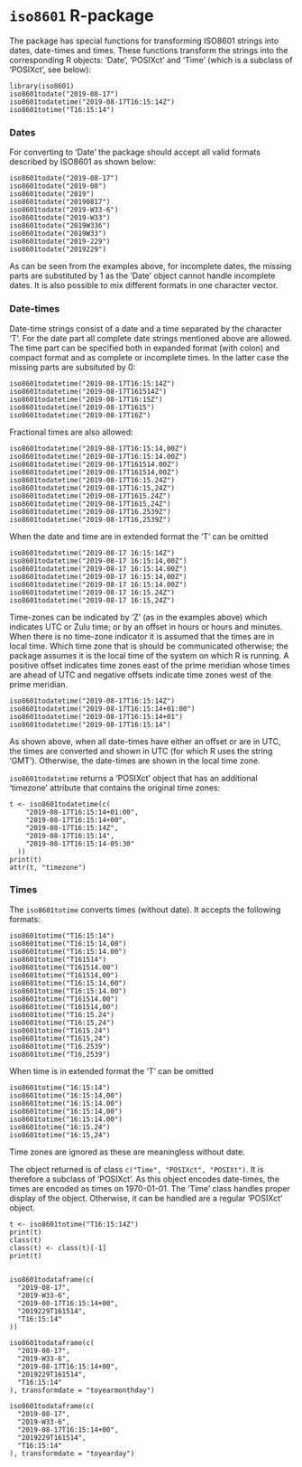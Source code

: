 

# `iso8601` R-package 

The package has special functions for transforming ISO8601 strings into dates,
date-times and times. These functions transform the strings into the
corresponding R objects: ‘Date’, ‘POSIXct’ and ‘Time’ (which is a subclass of
‘POSIXct’, see below):
```{.R}
library(iso8601)
iso8601todate("2019-08-17")
iso8601todatetime("2019-08-17T16:15:14Z")
iso8601totime("T16:15:14")
```

### Dates

For converting to ‘Date’ the package should accept all valid formats described
by ISO8601 as shown below:
```{.R}
iso8601todate("2019-08-17")
iso8601todate("2019-08")
iso8601todate("2019")
iso8601todate("20190817")
iso8601todate("2019-W33-6")
iso8601todate("2019-W33")
iso8601todate("2019W336")
iso8601todate("2019W33")
iso8601todate("2019-229")
iso8601todate("2019229")
```
As can be seen from the examples above, for incomplete dates, the missing parts
are substituted by 1 as the ‘Date’ object cannot handle incomplete dates. It is
also possible to mix different formats in one character vector.

### Date-times

Date-time strings consist of a date and a time separated by the character ‘T’.
For the date part all complete date strings mentioned above are allowed. The
time part can be specified both in expanded format (with colon) and compact
format and as complete or incomplete times. In the latter case the missing parts
are subsituted by 0:

```{.R}
iso8601todatetime("2019-08-17T16:15:14Z")
iso8601todatetime("2019-08-17T161514Z")
iso8601todatetime("2019-08-17T16:15Z")
iso8601todatetime("2019-08-17T1615")
iso8601todatetime("2019-08-17T16Z")
```

Fractional times are also allowed:

```{.R}
iso8601todatetime("2019-08-17T16:15:14,00Z")
iso8601todatetime("2019-08-17T16:15:14.00Z")
iso8601todatetime("2019-08-17T161514.00Z")
iso8601todatetime("2019-08-17T161514,00Z")
iso8601todatetime("2019-08-17T16:15.24Z")
iso8601todatetime("2019-08-17T16:15,24Z")
iso8601todatetime("2019-08-17T1615.24Z")
iso8601todatetime("2019-08-17T1615,24Z")
iso8601todatetime("2019-08-17T16.2539Z")
iso8601todatetime("2019-08-17T16,2539Z")
```
When the date and time are in extended format the ‘T’ can be omitted

```{.R}
iso8601todatetime("2019-08-17 16:15:14Z")
iso8601todatetime("2019-08-17 16:15:14,00Z")
iso8601todatetime("2019-08-17 16:15:14.00Z")
iso8601todatetime("2019-08-17 16:15:14,00Z")
iso8601todatetime("2019-08-17 16:15:14.00Z")
iso8601todatetime("2019-08-17 16:15.24Z")
iso8601todatetime("2019-08-17 16:15,24Z")
```

Time-zones can be indicated by ‘Z’ (as in the examples above) which indicates
UTC or Zulu time; or by an offset in hours or hours and minutes. When there is
no time-zone indicator it is assumed that the times are in local time. Which
time zone that is should be communicated otherwise; the package assumes it is
the local time of the system on which R is running. A positive offset indicates
time zones east of the prime meridian whose times are ahead of UTC and negative
offsets indicate time zones west of the prime meridian.

```{.R}
iso8601todatetime("2019-08-17T16:15:14Z")
iso8601todatetime("2019-08-17T16:15:14+01:00")
iso8601todatetime("2019-08-17T16:15:14+01")
iso8601todatetime("2019-08-17T16:15:14")
```

As shown above, when all date-times have either an offset or are in UTC, the
times are converted and shown in UTC (for which R uses the string ‘GMT’).
Otherwise, the date-times are shown in the local time zone.

`iso8601todatetime` returns a ‘POSIXct’ object that has an additional ‘timezone’
attribute that contains the original time zones:

```{.R}
t <- iso8601todatetime(c(
    "2019-08-17T16:15:14+01:00",
    "2019-08-17T16:15:14+00",
    "2019-08-17T16:15:14Z",
    "2019-08-17T16:15:14",
    "2019-08-17T16:15:14-05:30"
  )) 
print(t)
attr(t, "timezone")
```

### Times

The `iso8601totime` converts times (without date). It accepts the following
formats:

```{.R}
iso8601totime("T16:15:14")
iso8601totime("T16:15:14,00")
iso8601totime("T16:15:14.00")
iso8601totime("T161514")
iso8601totime("T161514.00")
iso8601totime("T161514,00")
iso8601totime("T16:15:14,00")
iso8601totime("T16:15:14.00")
iso8601totime("T161514.00")
iso8601totime("T161514,00")
iso8601totime("T16:15.24")
iso8601totime("T16:15,24")
iso8601totime("T1615.24")
iso8601totime("T1615,24")
iso8601totime("T16.2539")
iso8601totime("T16,2539")
```

When time is in extended format the ‘T’ can be omitted

```{.R}
iso8601totime("16:15:14")
iso8601totime("16:15:14,00")
iso8601totime("16:15:14.00")
iso8601totime("16:15:14,00")
iso8601totime("16:15:14.00")
iso8601totime("16:15.24")
iso8601totime("16:15,24")
```

Time zones are ignored as these are meaningless without date.

The object returned is of class `c("Time", "POSIXct", "POSIXt")`. It is
therefore a subclass of ‘POSIXct’. As this object encodes date-times, the times
are encoded as times on 1970-01-01. The ‘Time’ class handles proper display of
the object. Otherwise, it can be handled are a regular ‘POSIXct’ object.

```{.R}
t <- iso8601totime("T16:15:14Z")
print(t)
class(t)
class(t) <- class(t)[-1]
print(t)
```




```

iso8601todataframe(c(
  "2019-08-17",
  "2019-W33-6",
  "2019-08-17T16:15:14+00",
  "2019229T161514",
  "T16:15:14"
))

iso8601todataframe(c(
  "2019-08-17",
  "2019-W33-6",
  "2019-08-17T16:15:14+00",
  "2019229T161514",
  "T16:15:14"
), transformdate = "toyearmonthday")

iso8601todataframe(c(
  "2019-08-17",
  "2019-W33-6",
  "2019-08-17T16:15:14+00",
  "2019229T161514",
  "T16:15:14"
), transformdate = "toyearday")


```

